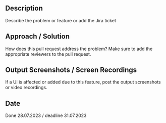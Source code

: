 ## Description

Describe the problem or feature or add the Jira ticket

## Approach / Solution

How does this pull request address the problem? Make sure to add the appropriate reviewers to the pull request.

## Output Screenshots / Screen Recordings

If a UI is affected or added due to this feature, post the output screenshots or video recordings.

## Date
Done 28.07.2023 / deadline 31.07.2023
